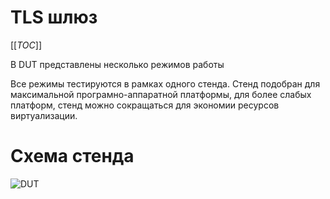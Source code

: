 # TLS шлюз
[[_TOC_]]

В DUT представлены несколько режимов работы

Все режимы тестируются в рамках одного стенда. Стенд подобран для максимальной програмно-аппаратной платформы, для более слабых платформ, стенд можно сокращаться для экономии ресурсов виртуализации.
# Схема стенда
![DUT](https://github.com/l-SK-l/My_projects/blob/main/TLS%20%D1%88%D0%BB%D1%8E%D0%B7/assets/DUT.png)